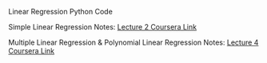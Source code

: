 Linear Regression Python Code

Simple Linear Regression Notes: [Lecture 2 Coursera Link](https://d3c33hcgiwev3.cloudfront.net/_ec21cea314b2ac7d9e627706501b5baa_Lecture2.pdf?Expires=1608163200&Signature=DdCX~GCGL2-KDHCP3dASh~Y5bq6Uu8QaRjS9-4TUtq-mlDxAZNsX8HDCuIc~k89fu59nrM5PC--2HcCGl1xMMwArruqcBD49vqg-VdW1tzEepijH5WirirXl-1QHH0C~NFRbSGnBYP4134TdrX1Slg7lpLzwB39aZmiTsL25Zyo_&Key-Pair-Id=APKAJLTNE6QMUY6HBC5A)

Multiple Linear Regression & Polynomial Linear Regression Notes: [Lecture 4 Coursera Link](https://d3c33hcgiwev3.cloudfront.net/_7532aa933df0e5055d163b77102ff2fb_Lecture4.pdf?Expires=1608163200&Signature=GOCN6-q3-T5JJDRAOYNgGwd~h3-FVye1-BfgaB720vm~W7zdOO6CM1gr-3ogO1PrQGokjK4JZhak7NbHUQ7B5pZboVOL0cNjO4TzlWn9UUoVmudezmWySsdOkpFsEuoD9YF5Ojx80fzuUXkj614qZnPBbtlBw4FlfK5so1X9SXY_&Key-Pair-Id=APKAJLTNE6QMUY6HBC5A) 

